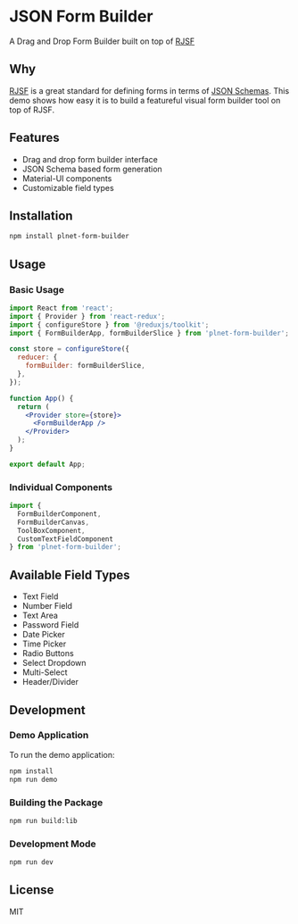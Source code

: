 # JSON Form Builder

A Drag and Drop Form Builder built on top of [RJSF](https://rjsf-team.github.io/react-jsonschema-form)

## Why

[RJSF](https://rjsf-team.github.io/react-jsonschema-form) is a great standard for defining forms in terms of [JSON Schemas](https://json-schema.org). This demo shows how easy it is to build a featureful visual form builder tool on top of RJSF.

## Features

- Drag and drop form builder interface
- JSON Schema based form generation
- Material-UI components
- Customizable field types

## Installation

```bash
npm install plnet-form-builder
```

## Usage

### Basic Usage

```jsx
import React from 'react';
import { Provider } from 'react-redux';
import { configureStore } from '@reduxjs/toolkit';
import { FormBuilderApp, formBuilderSlice } from 'plnet-form-builder';

const store = configureStore({
  reducer: {
    formBuilder: formBuilderSlice,
  },
});

function App() {
  return (
    <Provider store={store}>
      <FormBuilderApp />
    </Provider>
  );
}

export default App;
```

### Individual Components

```jsx
import { 
  FormBuilderComponent,
  FormBuilderCanvas,
  ToolBoxComponent,
  CustomTextFieldComponent
} from 'plnet-form-builder';
```

## Available Field Types

- Text Field
- Number Field
- Text Area
- Password Field
- Date Picker
- Time Picker
- Radio Buttons
- Select Dropdown
- Multi-Select
- Header/Divider

## Development

### Demo Application

To run the demo application:

```bash
npm install
npm run demo
```

### Building the Package

```bash
npm run build:lib
```

### Development Mode

```bash
npm run dev
```

## License

MIT
